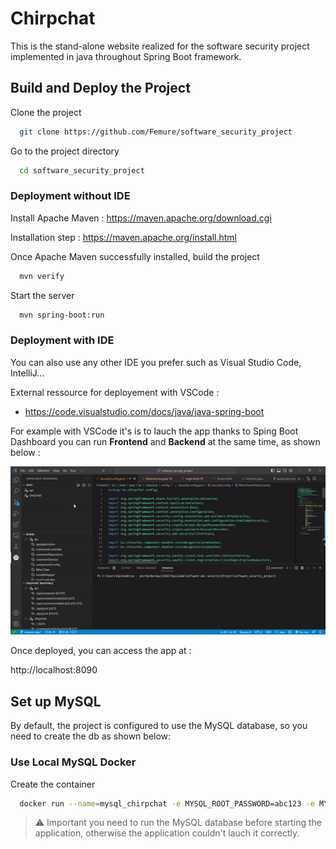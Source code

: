 
# Chirpchat

This is the stand-alone website realized for the software security project implemented in java throughout Spring Boot framework.


## Build and Deploy the Project

Clone the project

```bash
  git clone https://github.com/Femure/software_security_project
```

Go to the project directory

```bash
  cd software_security_project
```

### Deployment without IDE

Install Apache Maven  :
https://maven.apache.org/download.cgi

Installation step : https://maven.apache.org/install.html

Once Apache Maven successfully installed, build the project  


```bash
  mvn verify
```

Start the server

```bash
  mvn spring-boot:run
```

### Deployment with IDE

You can also use any other IDE you prefer such as Visual Studio Code, IntelliJ...

External ressource for deployement with VSCode :
- https://code.visualstudio.com/docs/java/java-spring-boot

For example with VSCode it's is to lauch the app thanks to Sping Boot Dashboard you can run  **Frontend** and **Backend** at the same time, as shown below : 

![](https://github.com/Femure/software_security_project/blob/rename-repo/lauchSpringBootVSCode.gif)

Once deployed, you can access the app at :

http://localhost:8090
## Set up MySQL
By default, the project is configured to use the MySQL database, so  you need to create the db as shown below:

### Use Local MySQL Docker

Create the container

```bash
  docker run --name=mysql_chirpchat -e MYSQL_ROOT_PASSWORD=abc123 -e MYSQL_DATABASE=chirpchat -p 3307:3306 -d mysql
```

> :warning: Important you need to run the MySQL database before starting the application, otherwise the application couldn't lauch it correctly.

